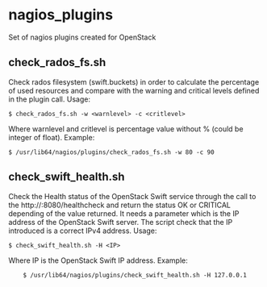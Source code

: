 # nagios_plugins
Set of nagios plugins created for OpenStack

## check_rados_fs.sh

Check rados filesystem (swift.buckets) in order to calculate the percentage of used resources and compare with the warning and critical levels defined in the plugin call. Usage:

    $ check_rados_fs.sh -w <warnlevel> -c <critlevel>

Where warnlevel and critlevel is percentage value without % (could be integer of float). Example:


	$ /usr/lib64/nagios/plugins/check_rados_fs.sh -w 80 -c 90


## check_swift_health.sh

Check the Health status of the OpenStack Swift service through the call to the http://<swift server>:8080/healthcheck and return the status OK or CRITICAL depending of the value returned. It needs a parameter which is the IP address of the OpenStack Swift server. The script check that the IP introduced is a correct IPv4 address. Usage:

    $ check_swift_health.sh -H <IP> 

Where IP is the OpenStack Swift IP address. Example:

    	$ /usr/lib64/nagios/plugins/check_swift_health.sh -H 127.0.0.1
